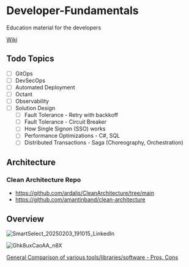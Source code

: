 # Developer-Fundamentals
Education material for the developers


[Wiki](https://github.com/FullstackCodingGuy/Developer-Fundamentals/wiki)


## Todo Topics

- [ ] GitOps
- [ ] DevSecOps
- [ ] Automated Deployment
- [ ] Octant
- [ ] Observability
- [ ] Solution Design
  - [ ] Fault Tolerance - Retry with backkoff
  - [ ] Fault Tolerance - Circuit Breaker
  - [ ] How Single Signon (SSO) works
  - [ ] Performance Optimizations - C#, SQL
  - [ ] Distributed Transactions - Saga (Choreography, Orchestration)

## Architecture

### Clean Architecture Repo 
- https://github.com/ardalis/CleanArchitecture/tree/main
- https://github.com/amantinband/clean-architecture

## Overview

![SmartSelect_20250203_191015_LinkedIn](https://github.com/user-attachments/assets/eaa21775-0ef0-4555-af6a-54a6162281a9)


![Ghk8uxCaoAA_n8X](https://github.com/user-attachments/assets/9015fc1b-1259-42bb-8e55-cadd69675dca)


[General Comparison of various tools/libraries/software - Pros, Cons](https://github.com/FullstackCodingGuy/Developer-Fundamentals/wiki/Fundamentals#general-comparison-of-various-toolslibrariessoftware---pros-cons)
